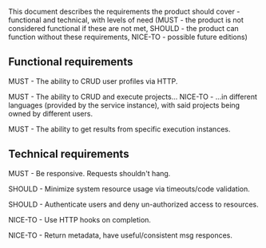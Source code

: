 This document describes the requirements the product should cover - functional and technical, with levels of need (MUST - the product is not considered functional if these are not met, SHOULD - the product can function without these requirements, NICE-TO - possible future editions)
## Functional requirements
MUST - The ability to CRUD user profiles via HTTP.

MUST - The ability to CRUD and execute projects...
NICE-TO - ...in different languages (provided by the service instance), with said projects being owned by different users.

MUST - The ability to get results from specific execution instances.

## Technical requirements
MUST - Be responsive. Requests shouldn't hang.

SHOULD - Minimize system resource usage via timeouts/code validation.

SHOULD - Authenticate users and deny un-authorized access to resources.

NICE-TO - Use HTTP hooks on completion.

NICE-TO - Return metadata, have useful/consistent msg responces.
